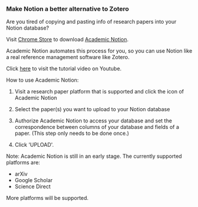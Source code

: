 ### Make Notion a better alternative to Zotero

Are you tired of copying and pasting info of research papers into your Notion database?

Visit [Chrome Store](https://chromewebstore.google.com/detail/academic-notion/gcgpnidgdaihkdebbccieaelpjomhfpg) to download [Academic Notion](https://chromewebstore.google.com/detail/academic-notion/gcgpnidgdaihkdebbccieaelpjomhfpg).

Academic Notion automates this process for you, so you can use Notion like a real reference management software like Zotero.

Click [here](https://www.youtube.com/watch?v=mYZkjrLXypc) to visit the tutorial video on Youtube.

How to use Academic Notion:

1. Visit a research paper platform that is supported and click the icon of Academic Notion

2. Select the paper(s) you want to upload to your Notion database

3. Authorize Academic Notion to access your database and set the correspondence between columns of your database and fields of a paper. (This step only needs to be done once.)

4. Click 'UPLOAD'.

Note: Academic Notion is still in an early stage. The currently supported platforms are:

* arXiv
* Google Scholar
* Science Direct

More platforms will be supported.
